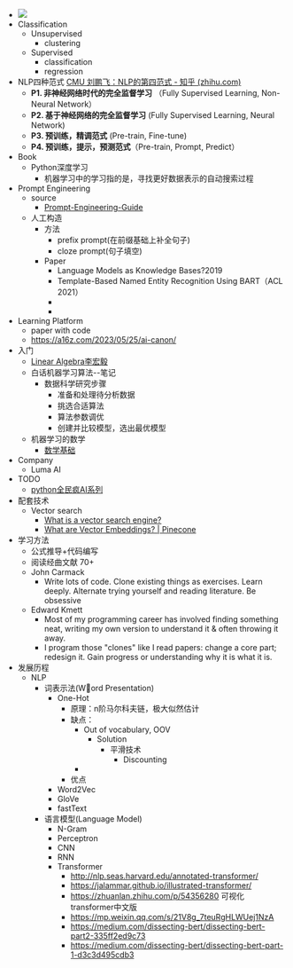 - ![](https://pic4.zhimg.com/80/v2-9b345d3e93a81dc4e7a88fccff3720b3_1440w.webp)
- Classification
	- Unsupervised
		- clustering
	- Supervised
		- classification
		- regression
- NLP四种范式 [CMU 刘鹏飞：NLP的第四范式 - 知乎 (zhihu.com)](https://zhuanlan.zhihu.com/p/397004230)
	- **P1. 非神经网络时代的完全监督学习** （Fully Supervised Learning, Non-Neural Network）
	- **P2. 基于神经网络的完全监督学习** (Fully Supervised Learning, Neural Network)
	- **P3. 预训练，精调范式** (Pre-train, Fine-tune)
	- **P4. 预训练，提示，预测范式**（Pre-train, Prompt, Predict）
- Book
	- Python深度学习
		- 机器学习中的学习指的是，寻找更好数据表示的自动搜索过程
- Prompt Engineering
	- source
		- [Prompt-Engineering-Guide](https://github.com/dair-ai/Prompt-Engineering-Guide)
	- 人工构造
		- 方法
			- prefix prompt(在前缀基础上补全句子)
			- cloze prompt(句子填空)
		- Paper
			- Language Models as Knowledge Bases?2019
			- Template-Based Named Entity Recognition Using BART（ACL 2021）
			-
			-
- Learning Platform
	- paper with code
	- https://a16z.com/2023/05/25/ai-canon/
- 入门
	- [Linear Algebra李宏毅](https://speech.ee.ntu.edu.tw/~hylee/la/2021-fall.php)
	- 白话机器学习算法--笔记
		- 数据科学研究步骤
			- 准备和处理待分析数据
			- 挑选合适算法
			- 算法参数调优
			- 创建并比较模型，选出最优模型
	- 机器学习的数学
		- [数学基础](https://www.naah69.com/tags/%E6%95%B0%E5%AD%A6%E5%9F%BA%E7%A1%80/)
- Company
	- Luma AI
- TODO
	- [python全民疯AI系列](https://www.youtube.com/watch?v=P42GqxCXkY8&list=PLXSkku8eiD-iFRBr11rV83579hing3gMU)
- 配套技术
	- Vector search
		- [What is a vector search engine?](https://dev.to/asmitbm/what-are-vector-search-engines-3lp1#:~:text=Vector%20search%20can%20be%20used,(Source%3A%20Microsoft%20AI))
		- [What are Vector Embeddings? | Pinecone](https://www.pinecone.io/learn/vector-embeddings/)
- 学习方法
	- 公式推导+代码编写
	- 阅读经曲文献 70+
	- John Carmack
		- Write lots of code. Clone existing things as exercises. Learn deeply. Alternate trying yourself and reading literature. Be obsessive
	- Edward Kmett
		- Most of my programming career has involved finding something neat, writing my own version to understand it & often throwing it away.
		- I program those "clones" like I read papers: change a core part; redesign it. Gain progress or understanding why it is what it is.
- 发展历程
	- NLP
		- 词表示法(Word Presentation)
			- One-Hot
				- 原理：n阶马尔科夫链，极大似然估计
				- 缺点：
					- Out of vocabulary, OOV
						- Solution
							- 平滑技术
								- Discounting
					-
				- 优点
			- Word2Vec
			- GloVe
			- fastText
		- 语言模型(Language Model)
			- N-Gram
			- Perceptron
			- CNN
			- RNN
			- Transformer
				- http://nlp.seas.harvard.edu/annotated-transformer/
				- https://jalammar.github.io/illustrated-transformer/
				- https://zhuanlan.zhihu.com/p/54356280 可视化transformer中文版
				- https://mp.weixin.qq.com/s/21V8g_7teuRgHLWUej1NzA
				- https://medium.com/dissecting-bert/dissecting-bert-part2-335ff2ed9c73
				- https://medium.com/dissecting-bert/dissecting-bert-part-1-d3c3d495cdb3